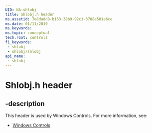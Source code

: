 ```yaml
---
UID: NA:shlobj
title: Shlobj.h header
ms.assetid: 7e8dadd8-b163-38b9-92c1-3788e581a6ce
ms.date: 01/11/2019
ms.keywords: 
ms.topic: conceptual
tech.root: controls
f1_keywords:
 - shlobj
 - shlobj/shlobj
api_name:
 - shlobj
---
```


# Shlobj.h header


## -description

This header is used by Windows Controls. For more information, see:

- [Windows Controls](../_controls/index.md)

